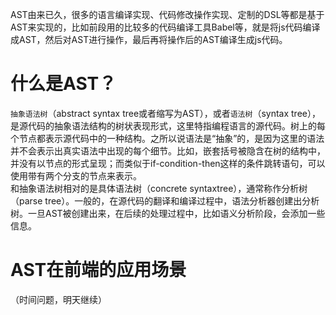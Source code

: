 AST由来已久，很多的语言编译实现、代码修改操作实现、定制的DSL等都是基于AST来实现的，比如前段用的比较多的代码编译工具Babel等，就是将js代码编译成AST，然后对AST进行操作，最后再将操作后的AST编译生成js代码。


# 什么是AST？
`抽象语法树`（abstract syntax tree或者缩写为AST），或者`语法树`（syntax tree），是源代码的抽象语法结构的树状表现形式，这里特指编程语言的源代码。树上的每个节点都表示源代码中的一种结构。之所以说语法是“抽象”的，是因为这里的语法并不会表示出真实语法中出现的每个细节。比如，嵌套括号被隐含在树的结构中，并没有以节点的形式呈现；而类似于if-condition-then这样的条件跳转语句，可以使用带有两个分支的节点来表示。  
和抽象语法树相对的是具体语法树（concrete syntaxtree），通常称作分析树（parse tree）。一般的，在源代码的翻译和编译过程中，语法分析器创建出分析树。一旦AST被创建出来，在后续的处理过程中，比如语义分析阶段，会添加一些信息。

# AST在前端的应用场景

（时间问题，明天继续）